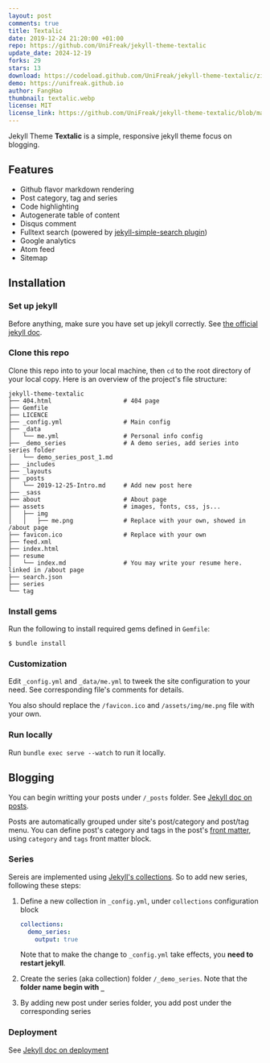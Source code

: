 ```yaml
---
layout: post
comments: true
title: Textalic
date: 2019-12-24 21:20:00 +01:00
repo: https://github.com/UniFreak/jekyll-theme-textalic
update_date: 2024-12-19
forks: 29
stars: 13
download: https://codeload.github.com/UniFreak/jekyll-theme-textalic/zip/master
demo: https://unifreak.github.io
author: FangHao
thumbnail: textalic.webp
license: MIT
license_link: https://github.com/UniFreak/jekyll-theme-textalic/blob/master/LICENCE
---
```


Jekyll Theme **Textalic** is a simple, responsive jekyll theme focus on blogging.

## Features

* Github flavor markdown rendering
* Post category, tag and series
* Code highlighting
* Autogenerate table of content
* Disqus comment
* Fulltext search (powered by [jekyll-simple-search plugin](https://github.com/christian-fei/Simple-Jekyll-Search))
* Google analytics
* Atom feed
* Sitemap

## Installation

### Set up jekyll

Before anything, make sure you have set up jekyll correctly. See [the official jekyll doc](https://jekyllrb.com/docs/).

### Clone this repo

Clone this repo into to your local machine, then `cd` to the root directory of your local copy. Here is an overview of the project's file structure:

```console
jekyll-theme-textalic
├── 404.html                    # 404 page
├── Gemfile
├── LICENCE
├── _config.yml                 # Main config
├── _data
│   └── me.yml                  # Personal info config
├── _demo_series                # A demo series, add series into series folder
│   └── demo_series_post_1.md
├── _includes
├── _layouts
├── _posts
│   └── 2019-12-25-Intro.md     # Add new post here
├── _sass
├── about                       # About page
├── assets                      # images, fonts, css, js...
│   ├── img
│   │   ├── me.png              # Replace with your own, showed in /about page
├── favicon.ico                 # Replace with your own
├── feed.xml
├── index.html
├── resume
│   └── index.md                # You may write your resume here. linked in /about page
├── search.json
├── series
└── tag
```

### Install gems

Run the following to install required gems defined in `Gemfile`:

`$ bundle install`

### Customization

Edit `_config.yml` and `_data/me.yml` to tweek the site configuration to your need. See corresponding file's comments for details.

You also should replace the `/favicon.ico` and `/assets/img/me.png` file with your own.

### Run locally

Run `bundle exec serve --watch` to run it locally.

## Blogging

You can begin writting your posts under `/_posts` folder. See [Jekyll doc on posts](https://jekyllrb.com/docs/posts/).

Posts are automatically grouped under site's post/category and post/tag menu. You can define post's category and tags in the post's [front matter](https://jekyllrb.com/docs/front-matter/), using `category` and `tags` front matter block.

### Series

Sereis are implemented using [Jekyll's collections](https://jekyllrb.com/docs/collections/). So to add new series, following these steps:

1. Define a new collection in `_config.yml`, under `collections` configuration block

    ```yaml
    collections:
      demo_series:
        output: true
    ```

    Note that to make the change to `_config.yml` take effects, you **need to restart jekyll**.

2. Create the series (aka collection) folder `/_demo_series`. Note that the **folder name begin with `_`**

3. By adding new post under series folder, you add post under the corresponding series

### Deployment

See [Jekyll doc on deployment](https://jekyllrb.com/docs/deployment/)
